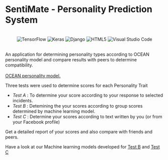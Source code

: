 # SentiMate - Personality Prediction System
<br>
<div align="center">
    <img alt="TensorFlow" src="https://img.shields.io/badge/TensorFlow%20-%23FF6F00.svg?&style=for-the-badge&logo=TensorFlow&logoColor=white" /> <img alt="Keras" src="https://img.shields.io/badge/Keras%20-%23D00000.svg?&style=for-the-badge&logo=Keras&logoColor=white"/> <img alt="Django" src="https://img.shields.io/badge/django%20-%23092E20.svg?&style=for-the-badge&logo=django&logoColor=white"/> <img alt="HTML5" src="https://img.shields.io/badge/html5%20-%23E34F26.svg?&style=for-the-badge&logo=html5&logoColor=white"/> <img alt="Visual Studio Code" src="https://img.shields.io/badge/Visual%20Studio%20Code-0078d7.svg?&style=for-the-badge&logo=visual-studio-code&logoColor=white"/>
</div>

<br>An application for determining personality types according to OCEAN personality model and compare results with peers to determine compatibility.
<br><br>
<a href = "https://www.123test.com/big-five-personality-theory/">OCEAN personality model.</a>


Three tests were used to determine scores for each Personality Trait

* *Test A* : To determine your score according to your response to selected incidents.
* *Test B* : Detemining the your scores according to group scores determined by machine learning model.
* *Test C* : Determine your scores according to text written by you (or from your Facebook profile)

Get a detailed report of your scores and also compare with friends and peers. 

Have a look at our Machine learning models developed for <a href="https://github.com/RiyaTasgaonkar/OCEAN-clustering">Test B</a> and <a href="https://github.com/RiyaTasgaonkar/OCEAN-clustering">Test C</a>